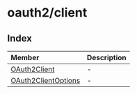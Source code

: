 # oauth2/client

## Index

| Member | Description |
| :------ | :------ |
| [OAuth2Client](classes/OAuth2Client.md) | - |
| [OAuth2ClientOptions](type-aliases/OAuth2ClientOptions.md) | - |
